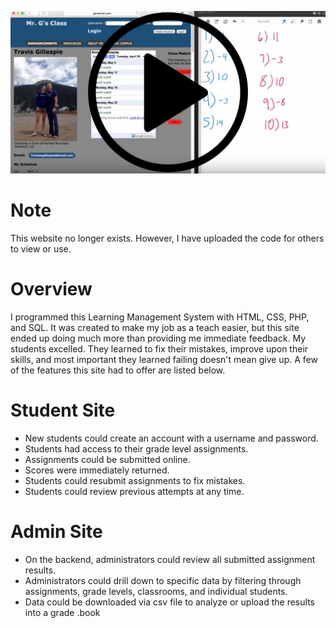 [![LMS png](./assets/genednet.png?raw=true "Google Sheets")](https://youtu.be/kw1hZc_Otgc)

# Note
This website no longer exists. However, I have uploaded the code for others to view or use.

# Overview
I programmed this Learning Management System with HTML, CSS, PHP, and SQL. It was created to make my job as a teach easier, but this site ended up doing much more than providing me immediate feedback. My students excelled. They learned to fix their mistakes, improve upon their skills, and most important they learned failing doesn't mean give up. A few of the features this site had to offer are listed below.

# Student Site
* New students could create an account with a username and password.
* Students had access to their grade level assignments.
* Assignments could be submitted online.
* Scores were immediately returned.
* Students could resubmit assignments to fix mistakes.
* Students could review previous attempts at any time.

# Admin Site
* On the backend, administrators could review all submitted assignment results.
* Administrators could drill down to specific data by filtering through assignments, grade levels, classrooms, and individual students.
* Data could be downloaded via csv file to analyze or upload the results into a grade .book
